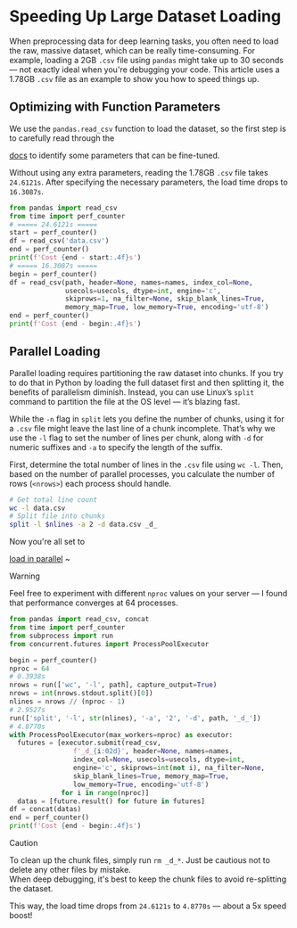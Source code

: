 # Speeding Up Large Dataset Loading

When preprocessing data for deep learning tasks, you often need to load the raw, massive dataset, which can be really time-consuming. For example, loading a 2GB `.csv` file using `pandas` might take up to 30 seconds — not exactly ideal when you're debugging your code. This article uses a 1.78GB `.csv` file as an example to show you how to speed things up.

## Optimizing with Function Parameters

We use the `pandas.read_csv` function to load the dataset, so the first step is to carefully read through the <a href="https://pandas.pydata.org/pandas-docs/stable/reference/api/pandas.read_csv.html" target="_blank" inline-flex items-center gap-2><div i-devicon:pandas dark:invert-75 />docs</a> to identify some parameters that can be fine-tuned.

Without using any extra parameters, reading the 1.78GB `.csv` file takes `24.6121s`. After specifying the necessary parameters, the load time drops to `16.3087s`.

``` python
from pandas import read_csv
from time import perf_counter
# ===== 24.6121s =====
start = perf_counter()
df = read_csv('data.csv')
end = perf_counter()
print(f'Cost {end - start:.4f}s')
# ===== 16.3087s =====
begin = perf_counter()
df = read_csv(path, header=None, names=names, index_col=None, 
              usecols=usecols, dtype=int, engine='c', 
              skiprows=1, na_filter=None, skip_blank_lines=True, 
              memory_map=True, low_memory=True, encoding='utf-8')
end = perf_counter()
print(f'Cost {end - begin:.4f}s')
```

## Parallel Loading

Parallel loading requires partitioning the raw dataset into chunks. If you try to do that in Python by loading the full dataset first and then splitting it, the benefits of parallelism diminish. Instead, you can use Linux’s `split` command to partition the file at the OS level — it’s blazing fast.

While the `-n` flag in `split` lets you define the number of chunks, using it for a `.csv` file might leave the last line of a chunk incomplete. That’s why we use the `-l` flag to set the number of lines per chunk, along with `-d` for numeric suffixes and `-a` to specify the length of the suffix.

First, determine the total number of lines in the `.csv` file using `wc -l`. Then, based on the number of parallel processes, you calculate the number of rows (`<nrows>`) each process should handle.

``` bash
# Get total line count
wc -l data.csv
# Split file into chunks
split -l $nlines -a 2 -d data.csv _d_
```

Now you're all set to <a href="https://docs.python.org/3/library/concurrent.futures.html#processpoolexecutor" target="_blank" inline-flex items-center gap-2><div i-hugeicons:rocket />load in parallel</a> ~

> [!WARNING]
> Feel free to experiment with different `nproc` values on your server — I found that performance converges at 64 processes.

``` python
from pandas import read_csv, concat
from time import perf_counter
from subprocess import run
from concurrent.futures import ProcessPoolExecutor

begin = perf_counter()
nproc = 64
# 0.3938s
nrows = run(['wc', '-l', path], capture_output=True)
nrows = int(nrows.stdout.split()[0])
nlines = nrows // (nproc - 1)
# 2.9527s
run(['split', '-l', str(nlines), '-a', '2', '-d', path, '_d_'])
# 4.8770s
with ProcessPoolExecutor(max_workers=nproc) as executor:
  futures = [executor.submit(read_csv, 
                f'_d_{i:02d}', header=None, names=names, 
                index_col=None, usecols=usecols, dtype=int, 
                engine='c', skiprows=int(not i), na_filter=None,
                skip_blank_lines=True, memory_map=True, 
                low_memory=True, encoding='utf-8') 
             for i in range(nproc)]
  datas = [future.result() for future in futures]
df = concat(datas)
end = perf_counter()
print(f'Cost {end - begin:.4f}s')
```

> [!CAUTION]
> To clean up the chunk files, simply run `rm _d_*`. Just be cautious not to delete any other files by mistake.  
> When deep debugging, it's best to keep the chunk files to avoid re-splitting the dataset.

This way, the load time drops from `24.6121s` to `4.8770s` — about a 5x speed boost!
